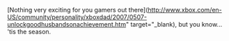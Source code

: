 [Nothing very exciting for you gamers out there](http://www.xbox.com/en-US/community/personality/xboxdad/2007/0507-unlockgoodhusbandsonachievement.htm" target="_blank), but you know... 'tis the season.